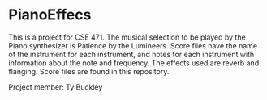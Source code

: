 # PianoEffecs

This is a project for CSE 471. The musical selection to be played by the Piano synthesizer is Patience by the Lumineers. Score files have the name of the instrument for each instrument, and notes for each instrument with information about the note and frequency. The effects used are reverb and flanging. Score files are found in this repository.

Project member: Ty Buckley

